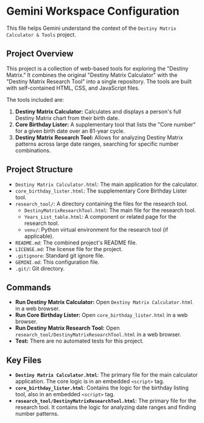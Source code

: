 # Gemini Workspace Configuration

This file helps Gemini understand the context of the `Destiny Matrix Calculator & Tools` project.

## Project Overview

This project is a collection of web-based tools for exploring the "Destiny Matrix." It combines the original "Destiny Matrix Calculator" with the "Destiny Matrix Research Tool" into a single repository. The tools are built with self-contained HTML, CSS, and JavaScript files.

The tools included are:
1.  **Destiny Matrix Calculator:** Calculates and displays a person's full Destiny Matrix chart from their birth date.
2.  **Core Birthday Lister:** A supplementary tool that lists the "Core number" for a given birth date over an 81-year cycle.
3.  **Destiny Matrix Research Tool:** Allows for analyzing Destiny Matrix patterns across large date ranges, searching for specific number combinations.

## Project Structure

-   `Destiny Matrix Calculator.html`: The main application for the calculator.
-   `core_birthday_lister.html`: The supplementary Core Birthday Lister tool.
-   `research_tool/`: A directory containing the files for the research tool.
    -   `DestinyMatrixResearchTool.html`: The main file for the research tool.
    -   `Years_List_table.html`: A component or related page for the research tool.
    -   `venv/`: Python virtual environment for the research tool (if applicable).
-   `README.md`: The combined project's README file.
-   `LICENSE.md`: The license file for the project.
-   `.gitignore`: Standard git ignore file.
-   `GEMINI.md`: This configuration file.
-   `.git/`: Git directory.

## Commands

-   **Run Destiny Matrix Calculator:** Open `Destiny Matrix Calculator.html` in a web browser.
-   **Run Core Birthday Lister:** Open `core_birthday_lister.html` in a web browser.
-   **Run Destiny Matrix Research Tool:** Open `research_tool/DestinyMatrixResearchTool.html` in a web browser.
-   **Test:** There are no automated tests for this project.

## Key Files

-   **`Destiny Matrix Calculator.html`**: The primary file for the main calculator application. The core logic is in an embedded `<script>` tag.
-   **`core_birthday_lister.html`**: Contains the logic for the birthday listing tool, also in an embedded `<script>` tag.
-   **`research_tool/DestinyMatrixResearchTool.html`**: The primary file for the research tool. It contains the logic for analyzing date ranges and finding number patterns.
